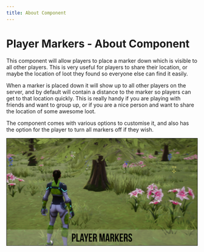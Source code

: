 ```yaml
---
title: About Component
---
```


# Player Markers - About Component

This component will allow players to place a marker down which is visible to all other players.  This is very useful for players to share their location, or maybe the location of loot they found so everyone else can find it easily.

When a marker is placed down it will show up to all other players on the server, and by default will contain a distance to the marker so players can get to that location quickly.  This is really handy if you are playing with friends and want to group up, or if you are a nice person and want to share the location of some awesome loot.

The component comes with various options to customise it, and also has the option for the player to turn all markers off if they wish.

![](../images/preview1.png)
